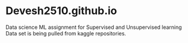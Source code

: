 # Devesh2510.github.io
Data science ML assignment for Supervised and Unsupervised learning 
Data set is being pulled from kaggle repositories. 


